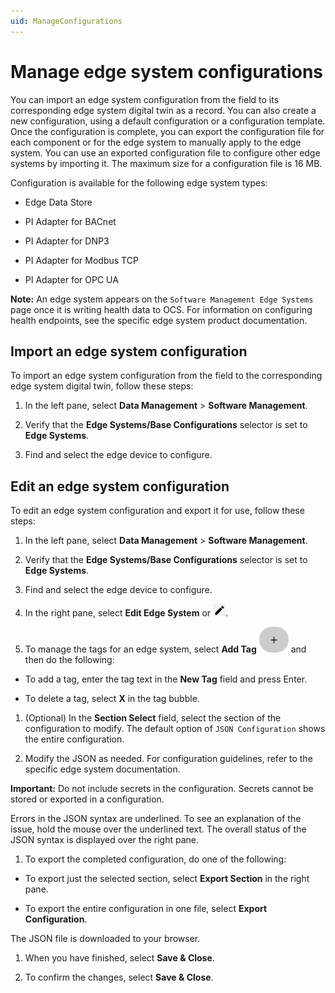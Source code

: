 ```yaml
---
uid: ManageConfigurations
---
```


# Manage edge system configurations

You can import an edge system configuration from the field to its corresponding edge system digital twin as a record. You can also create a new configuration, using a default configuration or a configuration template. Once the configuration is complete, you can export the configuration file for each component or for the edge system to manually apply to the edge system. You can use an exported configuration file to configure other edge systems by importing it. The maximum size for a configuration file is 16 MB.

Configuration is available for the following edge system types:

 - Edge Data Store

 - PI Adapter for BACnet
 
 - PI Adapter for DNP3
 
 - PI Adapter for Modbus TCP
 
 - PI Adapter for OPC UA

**Note:** An edge system appears on the `Software Management Edge Systems` page once it is writing health data to OCS. For information on configuring health endpoints, see the specific edge system product documentation.

## Import an edge system configuration

To import an edge system configuration from the field to the corresponding edge system digital twin, follow these steps:

1. In the left pane, select **Data Management** > **Software Management**.

1. Verify that the **Edge Systems/Base Configurations** selector is set to **Edge Systems**.

1. Find and select the edge device to configure.

## Edit an edge system configuration

To edit an edge system configuration and export it for use, follow these steps:

1. In the left pane, select **Data Management** > **Software Management**.

1. Verify that the **Edge Systems/Base Configurations** selector is set to **Edge Systems**.

1. Find and select the edge device to configure.

1. In the right pane, select **Edit Edge System** or ![Edit](images/pencil-icon.png).

1. To manage the tags for an edge system, select **Add Tag** ![Add Tag](images/edge-system-add-tag.png) and then do the following:

 - To add a tag, enter the tag text in the **New Tag** field and press Enter.

 - To delete a tag, select **X** in the tag bubble.

1. (Optional) In the **Section Select** field, select the section of the configuration to modify. The default option of `JSON Configuration` shows the entire configuration.

1. Modify the JSON as needed. For configuration guidelines, refer to the specific edge system documentation. 

 **Important:** Do not include secrets in the configuration. Secrets cannot be stored or exported in a configuration.

 Errors in the JSON syntax are underlined. To see an explanation of the issue, hold the mouse over the underlined text. The overall status of the JSON syntax is displayed over the right pane.  

1. To export the completed configuration, do one of the following:

 - To export just the selected section, select **Export Section** in the right pane.  

 - To export the entire configuration in one file, select **Export Configuration**.

 The JSON file is downloaded to your browser.

1. When you have finished, select **Save & Close**.

1. To confirm the changes, select **Save & Close**.  
